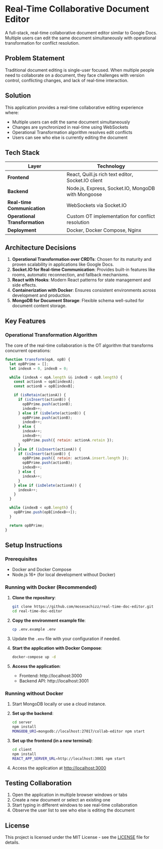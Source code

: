 # Real-Time Collaborative Document Editor

A full-stack, real-time collaborative document editor similar to Google Docs. Multiple users can edit the same document simultaneously with operational transformation for conflict resolution.

## Problem Statement

Traditional document editing is single-user focused. When multiple people need to collaborate on a document, they face challenges with version control, conflicting changes, and lack of real-time interaction.

## Solution

This application provides a real-time collaborative editing experience where:
- Multiple users can edit the same document simultaneously
- Changes are synchronized in real-time using WebSockets
- Operational Transformation algorithm resolves edit conflicts
- Users can see who else is currently editing the document

## Tech Stack

| Layer | Technology |
|-------|-------------|
| **Frontend** | React, Quill.js rich text editor, Socket.IO client |
| **Backend** | Node.js, Express, Socket.IO, MongoDB with Mongoose |
| **Real-time Communication** | WebSockets via Socket.IO |
| **Operational Transformation** | Custom OT implementation for conflict resolution |
| **Deployment** | Docker, Docker Compose, Nginx |

## Architecture Decisions

1. **Operational Transformation over CRDTs**: Chosen for its maturity and proven scalability in applications like Google Docs.
2. **Socket.IO for Real-time Communication**: Provides built-in features like rooms, automatic reconnection, and fallback mechanisms.
3. **React with Hooks**: Modern React patterns for state management and side effects.
4. **Containerization with Docker**: Ensures consistent environments across development and production.
5. **MongoDB for Document Storage**: Flexible schema well-suited for document content storage.

## Key Features

### Operational Transformation Algorithm

The core of the real-time collaboration is the OT algorithm that transforms concurrent operations:

```javascript
function transform(opA, opB) {
  let opBPrime = [];
  let indexA = 0, indexB = 0;

  while (indexA < opA.length && indexB < opB.length) {
    const actionA = opA[indexA];
    const actionB = opB[indexB];

    if (isRetain(actionA)) {
      if (isInsert(actionB)) {
        opBPrime.push(actionB);
        indexB++;
      } else if (isDelete(actionB)) {
        opBPrime.push(actionB);
        indexB++;
      } else {
        indexA++;
        indexB++;
        opBPrime.push({ retain: actionA.retain });
      }
    } else if (isInsert(actionA)) {
      if (isInsert(actionB)) {
        opBPrime.push({ retain: actionA.insert.length });
        opBPrime.push(actionB);
        indexB++;
      } else {
        indexA++;
      }
    } else if (isDelete(actionA)) {
      indexA++;
    }
  }

  while (indexB < opB.length) {
    opBPrime.push(opB[indexB++]);
  }

  return opBPrime;
}
```

## Setup Instructions

### Prerequisites

- Docker and Docker Compose  
- Node.js 16+ (for local development without Docker)

### Running with Docker (Recommended)

1. **Clone the repository**:  
   ```bash
   git clone https://github.com/mosesachizz/real-time-doc-editor.git
   cd real-time-doc-editor
   ```

2. **Copy the environment example file**:  
   ```bash
   cp .env.example .env
   ```

3. Update the `.env` file with your configuration if needed.

4. **Start the application with Docker Compose**:  
   ```bash
   docker-compose up -d
   ```

5. **Access the application**:  
   - Frontend: http://localhost:3000  
   - Backend API: http://localhost:3001  

### Running without Docker

1. Start MongoDB locally or use a cloud instance.

2. **Set up the backend**:  
   ```bash
   cd server
   npm install
   MONGODB_URI=mongodb://localhost:27017/collab-editor npm start
   ```

3. **Set up the frontend (in a new terminal)**:  
   ```bash
   cd client
   npm install
   REACT_APP_SERVER_URL=http://localhost:3001 npm start
   ```

4. Access the application at [http://localhost:3000](http://localhost:3000)

## Testing Collaboration

1. Open the application in multiple browser windows or tabs  
2. Create a new document or select an existing one  
3. Start typing in different windows to see real-time collaboration  
4. Observe the user list to see who else is editing the document  

## License

This project is licensed under the MIT License - see the [LICENSE](LICENSE) file for details.
